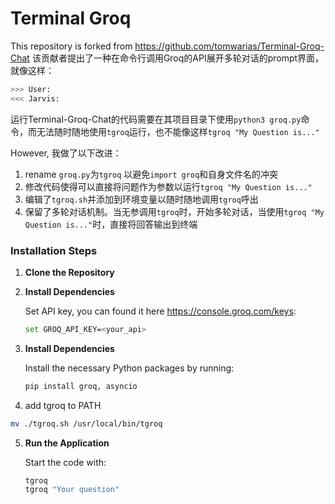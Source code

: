 # Terminal Groq

This repository is forked from https://github.com/tomwarias/Terminal-Groq-Chat 该贡献者提出了一种在命令行调用Groq的API展开多轮对话的prompt界面，就像这样：

```sh
>>> User: 
<<< Jarvis: 
```
运行Terminal-Groq-Chat的代码需要在其项目目录下使用`python3 groq.py`命令，而无法随时随地使用`tgroq`运行，也不能像这样`tgroq "My Question is..."`

However, 我做了以下改进：
1. rename `groq.py`为`tgroq` 以避免`import groq`和自身文件名的冲突
2. 修改代码使得可以直接将问题作为参数以运行`tgroq "My Question is..."`
3. 编辑了`tgroq.sh`并添加到环境变量以随时随地调用`tgroq`呼出
4. 保留了多轮对话机制。当无参调用`tgroq`时，开始多轮对话，当使用`tgroq "My Question is..."`时，直接将回答输出到终端


### Installation Steps

1. **Clone the Repository**

2. **Install Dependencies**

    Set API key, you can found it here https://console.groq.com/keys:

    ```bash
    set GROQ_API_KEY=<your_api> 
    ```
    
3. **Install Dependencies**

    Install the necessary Python packages by running:

    ```bash
    pip install groq, asyncio
    ```

4. add tgroq to PATH
```sh
mv ./tgroq.sh /usr/local/bin/tgroq
```

5. **Run the Application**

    Start the code with:

    ```bash
    tgroq
    tgroq "Your question"
    ```
